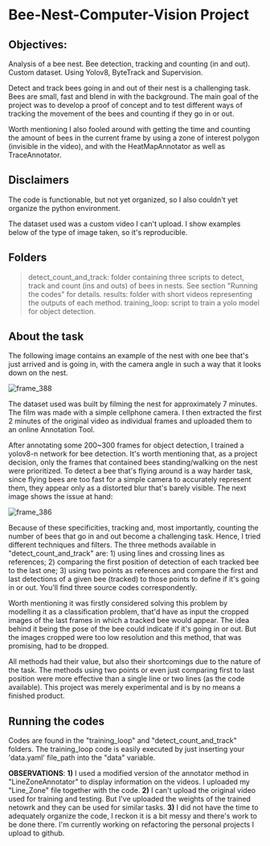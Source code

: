 # Bee-Nest-Computer-Vision Project

## Objectives: 
Analysis of a bee nest. Bee detection, tracking and counting (in and out). Custom dataset. Using Yolov8, ByteTrack and Supervision. 

Detect and track bees going in and out of their nest is a challenging task. Bees are small, fast and blend in with the background. The main goal of the project was to develop a proof of concept and to test different ways of tracking the movement of the bees and counting if they go in or out. 

Worth mentioning I also fooled around with getting the time and counting the amount of bees in the current frame by using a zone of interest polygon (invisible in the video), and with the HeatMapAnnotator as well as TraceAnnotator. 

## Disclaimers 
The code is functionable, but not yet organized, so I also couldn't yet organize the python environment. 

The dataset used was a custom video I can't upload. I show examples below of the type of image taken, so it's reproducible.

## Folders 

> detect_count_and_track: folder containing three scripts to detect, track and count (ins and outs) of bees in nests. See section "Running the codes" for details. 
> results: folder with short videos representing the outputs of each method. 
> training_loop: script to train a yolo model for object detection.

## About the task 

The following image contains an example of the nest with one bee that's just arrived and is going in, with the camera angle in such a way that it looks down on the nest. 

![frame_388](https://github.com/user-attachments/assets/9c14bbe8-6f29-4120-a075-cf920dd75322)

The dataset used was built by filming the nest for approximately 7 minutes. The film was made with a simple cellphone camera. I then extracted the first 2 minutes of the original video as individual frames and uploaded them to an online Annotation Tool. 

After annotating some 200~300 frames for object detection, I trained a yolov8-n network for bee detection. It's worth mentioning that, as a project decision, only the frames that contained bees standing/walking on the nest were prioritized. To detect a bee that's flying around is a way harder task, since flying bees are too fast for a simple camera to accurately represent them, they appear only as a distorted blur that's barely visible. The next image shows the issue at hand: 

![frame_386](https://github.com/user-attachments/assets/e94a531f-8d41-4363-a7d4-344fabd896ca)

Because of these specificities, tracking and, most importantly, counting the number of bees that go in and out become a challenging task. Hence, I tried different techniques and filters. The three methods available in "detect_count_and_track" are: 1) using lines and crossing lines as references; 2) comparing the first position of detection of each tracked bee to the last one; 3) using two points as references and compare the first and last detections of a given bee (tracked) to those points to define if it's going in or out. You'll find three source codes correspondently.

Worth mentioning it was firstly considered solving this problem by modelling it as a classification problem, that'd have as input the cropped images of the last frames in which a tracked bee would appear. The idea behind it being the pose of the bee could indicate if it's going in or out. But the images cropped were too low resolution and this method, that was promising, had to be dropped. 

All methods had their value, but also their shortcomings due to the nature of the task. The methods using two points or even just comparing first to last position were more effective than a single line or two lines (as the code available). This project was merely experimental and is by no means a finished product.

## Running the codes
Codes are found in the "training_loop" and "detect_count_and_track" folders. 
The training_loop code is easily executed by just inserting your 'data.yaml' file_path into the "data" variable. 

**OBSERVATIONS**: 
**1)** I used a modified version of the annotator method in "LineZoneAnnotator" to display information on the videos. I uploaded my "Line_Zone" file together with the code. 
**2)** I can't upload the original video used for training and testing. But I've uploaded the weights of the trained netowrk and they can be used for similar tasks.
**3)** I did not have the time to adequately organize the code, I reckon it is a bit messy and there's work to be done there. I'm currently working on refactoring the personal projects I upload to github. 

